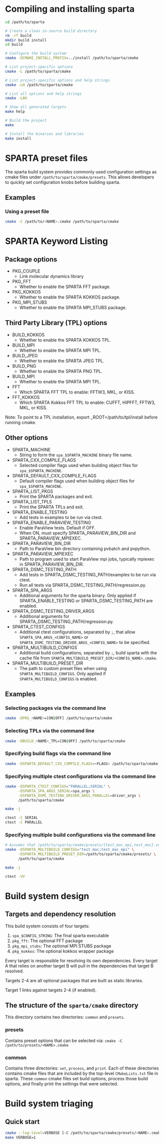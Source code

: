 # Compiling and installing sparta
```bash
cd /path/to/sparta

# Create a clean in-source build directory
rm -rf build
mkdir build install
cd build

# Configure the build system
cmake -DCMAKE_INSTALL_PREFIX=../install /path/to/sparta/cmake

# List project-specific options
cmake -L /path/to/sparta/cmake

# List project-specific options and help strings
cmake -LH /path/to/sparta/cmake

# List all options and help strings
cmake -LAH

# Show all generated targets
make help

# Build the project
make

# Install the binaries and libraries
make install
```
# SPARTA preset files
The sparta build system provides commonly used configuration settings as cmake files under
`/path/to/sparta/cmake/presets`. This allows developers to quickly set
configuration knobs before building sparta.
## Examples
### Using a preset file
```bash
cmake -C /path/to/<NAME>.cmake /path/to/sparta/cmake
```

# SPARTA Keyword Listing
## Package options
* PKG_COUPLE
  * Link molecular dynamics library
* PKG_FFT
  * Whether to enable the SPARTA FFT package.
* PKG_KOKKOS
  * Whether to enable the SPARTA KOKKOS package.
* PKG_MPI_STUBS
  * Whether to enable the SPARTA MPI_STUBS package.

## Third Party Library (TPL) options
* BUILD_KOKKOS
  * Whether to enable the SPARTA KOKKOS TPL.
* BUILD_MPI
  * Whether to enable the SPARTA MPI TPL.
* BUILD_JPEG
  * Whether to enable the SPARTA JPEG TPL.
* BUILD_PNG
  * Whether to enable the SPARTA PNG TPL.
* BUILD_MPI
  * Whether to enable the SPARTA MPI TPL.
* FFT
  * Which SPARTA FFT TPL to enable: FFTW3, MKL, or KISS.
* FFT_KOKKOS
  * Which SPARTA Kokkos FFT TPL to enable: CUFFT, HIPFFT, FFTW3, MKL, or KISS.

Note: To point to a TPL installation, export <TPL>_ROOT=/path/to/tpl/install
before running cmake.

## Other options
* SPARTA_MACHINE
  * String to form the `spa_$SPARTA_MACHINE` binary file name.
* SPARTA_CXX_COMPILE_FLAGS
  * Selected compiler flags used when building object files for `spa_$SPARTA_MACHINE`.
* SPARTA_DEFAULT_CXX_COMPILE_FLAGS
  * Default compiler flags used when building object files for `spa_$SPARTA_MACHINE`.
* SPARTA_LIST_PKGS
  * Print the SPARTA packages and exit.
* SPARTA_LIST_TPLS
  * Print the SPARTA TPLs and exit.
* SPARTA_ENABLE_TESTING
  * Add tests in examples to be run via ctest.
* SPARTA_ENABLE_PARAVIEW_TESTING
  * Enable ParaView tests. Default if OFF.
  * When ON, must specify SPARTA_PARAVIEW_BIN_DIR and SPARTA_PARAVIEW_MPIEXEC.
* SPARTA_PARAVIEW_BIN_DIR
  * Path to ParaView bin directory containing pvbatch and pvpython.
* SPARTA_PARAVIEW_MPIEXEC
  * Path to program used to start ParaView mpi jobs, typically mpiexec in SPARTA_PARAVIEW_BIN_DIR.
* SPARTA_DSMC_TESTING_PATH
  * Add tests in SPARTA_DSMC_TESTING_PATH/examples to be run via ctest.
  * Run all tests via SPARTA_DSMC_TESTING_PATH/regression.py.
* SPARTA_SPA_ARGS
  * Additional arguments for the sparta binary. Only applied if SPARTA_ENABLE_TESTING or
  SPARTA_DSMC_TESTING_PATH are enabled.
* SPARTA_DSMC_TESTING_DRIVER_ARGS
  * Additional arguments for SPARTA_DSMC_TESTING_PATH/regression.py.
* SPARTA_CTEST_CONFIGS
  * Additional ctest configurations, separated by `;`, that allow `SPARTA_SPA_ARGS_<CONFIG_NAME>` or `SPARTA_DSMC_TESTING_DRIVER_ARGS_<CONFIG_NAME>` to be specified.
* SPARTA_MULTIBUILD_CONFIGS
  * Additional build configurations, separated by `;`, build sparta with the cache file from `SPARTA_MULTIBUILD_PRESET_DIR/<CONFIG_NAME>.cmake`.
* SPARTA_MULTIBUILD_PRESET_DIR
  * The path to custom preset files when using `SPARTA_MULTIBUILD_CONFIGS`. Only applied if `SPARTA_MULTIBUILD_CONFIGS` is enabled.

## Examples
### Selecting packages via the command line
```bash
cmake -DPKG_<NAME>=[ON|OFF] /path/to/sparta/cmake
```

### Selecting TPLs via the command line
```bash
cmake -DBUILD_<NAME>_TPL=[ON|OFF] /path/to/sparta/cmake
```

### Specifying build flags via the command line
```bash
cmake -DSPARTA_DEFAULT_CXX_COMPILE_FLAGS=<FLAGS> /path/to/sparta/cmake
```

### Specifying multiple ctest configurations via the command line
```bash
cmake -DSPARTA_CTEST_CONFIGS="PARALLEL;SERIAL" \
      -DSPARTA_SPA_ARGS_SERIAL=spa_args \
      -DSPARTA_DSMC_TESTING_DRIVER_ARGS_PARALLEL=driver_args \
      /path/to/sparta/cmake

make -j

ctest -C SERIAL
ctest -C PARALLEL
```

### Specifying multiple build configurations via the command line
```bash
# Assumes that /path/to/sparta/cmake/presets/{test_mac_mpi,test_mac}.cmake exist
cmake -DSPARTA_MULTIBUILD_CONFIGS="test_mac;test_mac_mpi" \
      -DSPARTA_MULTIBUILD_PRESET_DIR=/path/to/sparta/cmake/presets/ \
      /path/to/sparta/cmake

make -j

ctest -VV
```

# Build system design
## Targets and dependency resolution
This build system consists of four targets:

1. `spa_$CONFIG_STRING`: The final sparta executable
2. `pkg_fft`: The optional FFT package
3. `pkg_mpi_stubs`: The optional MPI STUBS package
4. `pkg_kokkos`: The optional kokkos wrapper package

Every target is responsible for resolving its own dependencies. Every target A that
relies on another target B will pull in the dependencies that target B resolved.

Targets 2-4 are all optional packages that are built as static libraries.

Target 1 links against targets 2-4 (if enabled).

## The structure of the `sparta/cmake` directory
This directory contains two directories: `common` and `presets`.
### presets
Contains preset options that can be selected via: 
`cmake -C /path/to/presets/<NAME>.cmake`
### common
Contains three directories: `set`, `process`, and `print`.  Each of these
directories contains cmake files that are included by the top-level
`CMakeLists.txt` file in sparta. These `common` cmake files set build options,
process those build options, and finally print the settings that were selected.

# Build system triaging
## Quick start
```bash
cmake --log-level=VERBOSE [-C /path/to/sparta/cmake/presets/<NAME>.cmake] /path/to/sparta/cmake
make VERBOSE=1
```
